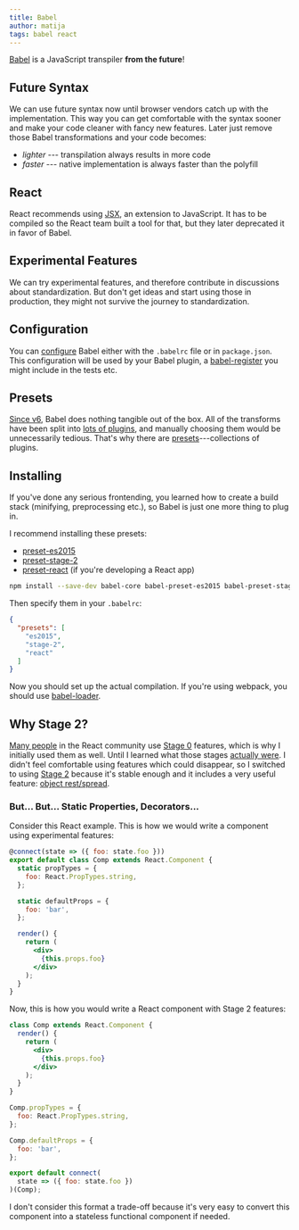 ```yaml
---
title: Babel
author: matija
tags: babel react
---
```


[Babel] is a JavaScript transpiler **from the future**!

[Babel]: https://babeljs.io/

## Future Syntax

We can use future syntax now until browser vendors catch up with the implementation. This way you can get comfortable with the syntax sooner and make your code cleaner with fancy new features. Later just remove those Babel transformations and your code becomes:

  - *lighter* --- transpilation always results in more code
  - *faster* --- native implementation is always faster than the polyfill

## React

React recommends using [JSX], an extension to JavaScript. It has to be compiled so the React team built a tool for that, but they later deprecated it in favor of Babel.

[JSX]: https://facebook.github.io/jsx/

## Experimental Features

We can try experimental features, and therefore contribute in discussions about standardization. But don't get ideas and start using those in production, they might not survive the journey to standardization.

## Configuration

You can [configure][0] Babel either with the `.babelrc` file or in `package.json`. This configuration will be used by your Babel plugin, a [babel-register] you might include in the tests etc.

[0]: https://babeljs.io/docs/usage/babelrc/
[babel-register]: https://github.com/babel/babel/tree/master/packages/babel-register

## Presets

[Since v6][0], Babel does nothing tangible out of the box. All of the transforms have been split into [lots of plugins][1], and manually choosing them would be unnecessarily tedious. That's why there are [presets]---collections of plugins.

[0]: http://babeljs.io/blog/2015/10/31/setting-up-babel-6
[1]: http://babeljs.io/docs/plugins/
[presets]: https://babeljs.io/docs/plugins/#presets

## Installing

If you've done any serious frontending, you learned how to create a build stack (minifying, preprocessing etc.), so Babel is just one more thing to plug in.

I recommend installing these presets:

  - [preset-es2015]
  - [preset-stage-2]
  - [preset-react] (if you're developing a React app)

```bash
npm install --save-dev babel-core babel-preset-es2015 babel-preset-stage-2 babel-preset-react
```

Then specify them in your `.babelrc`:

```json
{
  "presets": [
    "es2015",
    "stage-2",
    "react"
  ]
}
```

Now you should set up the actual compilation. If you're using webpack, you should use [babel-loader].

[preset-es2015]: http://babeljs.io/docs/plugins/preset-es2015/
[preset-stage-2]: http://babeljs.io/docs/plugins/preset-stage-2/
[preset-react]: http://babeljs.io/docs/plugins/preset-react/
[babel-loader]: https://github.com/babel/babel-loader

## Why Stage 2?

[Many people][0] in the React community use [Stage 0] features, which is why I initially used them as well. Until I learned what those stages [actually were][1]. I didn't feel comfortable using features which could disappear, so I switched to using [Stage 2] because it's stable enough and it includes a very useful feature: [object rest/spread].

[0]: https://github.com/search?q=babel-preset-stage-0&ref=opensearch&type=Code
[1]: http://www.2ality.com/2015/11/tc39-process.html#solution-the-tc39-process
[Stage 0]: http://babeljs.io/docs/plugins/preset-stage-0/
[Stage 2]: http://babeljs.io/docs/plugins/preset-stage-2/
[object rest/spread]: http://babeljs.io/docs/plugins/transform-object-rest-spread/

### But... But... Static Properties, Decorators...

Consider this React example. This is how we would write a component using experimental features:

```jsx
@connect(state => ({ foo: state.foo }))
export default class Comp extends React.Component {
  static propTypes = {
    foo: React.PropTypes.string,
  };

  static defaultProps = {
    foo: 'bar',
  };

  render() {
    return (
      <div>
        {this.props.foo}
      </div>
    );
  }
}
```

Now, this is how you would write a React component with Stage 2 features:

```jsx
class Comp extends React.Component {
  render() {
    return (
      <div>
        {this.props.foo}
      </div>
    );
  }
}

Comp.propTypes = {
  foo: React.PropTypes.string,
};

Comp.defaultProps = {
  foo: 'bar',
};

export default connect(
  state => ({ foo: state.foo })
)(Comp);
```

I don't consider this format a trade-off because it's very easy to convert this component into a stateless functional component if needed.
